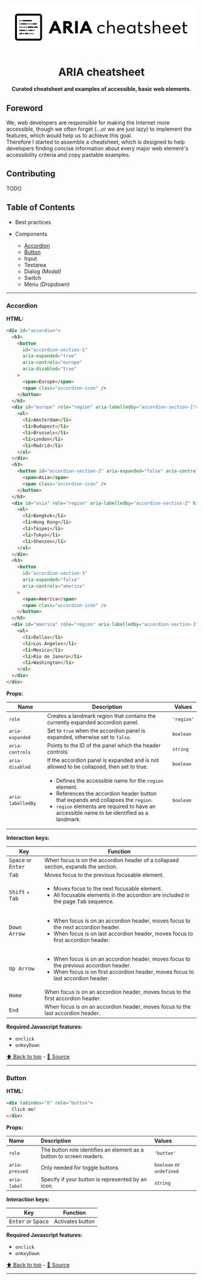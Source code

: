 <img alt="ARIA cheatsheet logo" src="logo.jpg" />

<h1 align="center">ARIA cheatsheet</h1>

<h4 align="center">Curated cheatsheet and examples of accessible, basic web elements.</h4>

## Foreword

We, web developers are responsible for making the Internet more accessible, though we often forget (...or we are just lazy) to implement the features, which would help us to achieve this goal.<br />
Therefore I started to assemble a cheatsheet, which is designed to help developers finding concise information about every major web element's accessibility criteria and copy pastable examples.

## Contributing

TODO

## Table of Contents

- Best practices
- Components

  - [Accordion](#accordion)
  - [Button](#button)
  - Input
  - Textarea
  - Dialog _(Modal)_
  - Switch
  - Menu _(Dropdown)_

---

### Accordion

**HTML:**

```html
<div id="accordion">
  <h3>
    <button
      id="accordion-section-1"
      aria-expanded="true"
      aria-controls="europe"
      aria-disabled="true"
    >
      <span>Europe</span>
      <span class="accordion-icon" />
    </button>
  </h3>
  <div id="europe" role="region" aria-labelledby="accordion-section-1">
    <ul>
      <li>Amsterdam</li>
      <li>Budapest</li>
      <li>Brussels</li>
      <li>London</li>
      <li>Madrid</li>
    </ul>
  </div>
  <h3>
    <button id="accordion-section-2" aria-expanded="false" aria-controls="asia">
      <span>Asia</span>
      <span class="accordion-icon" />
    </button>
  </h3>
  <div id="asia" role="region" aria-labelledby="accordion-section-2" hidden>
    <ul>
      <li>Bangkok</li>
      <li>Hong Kong</li>
      <li>Taipei</li>
      <li>Tokyo</li>
      <li>Shenzen</li>
    </ul>
  </div>
  <h3>
    <button
      id="accordion-section-3"
      aria-expanded="false"
      aria-controls="america"
    >
      <span>America</span>
      <span class="accordion-icon" />
    </button>
  </h3>
  <div id="america" role="region" aria-labelledby="accordion-section-3" hidden>
    <ul>
      <li>Dallas</li>
      <li>Los Angeles</li>
      <li>Mexico</li>
      <li>Rio de Janero</li>
      <li>Washington</li>
    </ul>
  </div>
</div>
```

**Props:**

| Name              | Description                                                                                                                                                                                                                                                       | Values     |
| ----------------- | ----------------------------------------------------------------------------------------------------------------------------------------------------------------------------------------------------------------------------------------------------------------- | ---------- |
| `role`            | Creates a landmark region that contains the currently expanded accordion panel.                                                                                                                                                                                   | `'region'` |
| `aria-expanded`   | Set to `true` when the accordion panel is expanded, otherwise set to `false`.                                                                                                                                                                                     | `boolean`  |
| `aria-controls`   | Points to the ID of the panel which the header controls.                                                                                                                                                                                                          | `string`   |
| `aria-disabled`   | If the accordion panel is expanded and is not allowed to be collapsed, then set to true.                                                                                                                                                                          | `boolean`  |
| `aria-labelledBy` | <ul><li>Defines the accessible name for the `region` element.</li><li>References the accordion header button that expands and collapses the `region`.</li><li>`region` elements are required to have an accessible name to be identified as a landmark.</li></ul> | `boolean`  |

**Interaction keys:**

| Key                                  | Function                                                                                                                                                                                     |
| ------------------------------------ | -------------------------------------------------------------------------------------------------------------------------------------------------------------------------------------------- |
| <kbd>Space</kbd> or <kbd>Enter</kbd> | When focus is on the accordion header of a collapsed section, expands the section.                                                                                                           |
| <kbd>Tab</kbd>                       | Moves focus to the previous focusable element.                                                                                                                                               |
| <kbd>Shift</kbd> + <kbd>Tab</kbd>    | <ul><li>Moves focus to the next focusable element.</li><li>All focusable elements in the accordion are included in the page <kbd>Tab</kbd> sequence.</li></ul>                               |
| <kbd>Down Arrow</kbd>                | <ul><li>When focus is on an accordion header, moves focus to the next accordion header.</li><li>When focus is on last accordion header, moves focus to first accordion header.</li></ul>     |
| <kbd>Up Arrow</kbd>                  | <ul><li>When focus is on an accordion header, moves focus to the previous accordion header.</li><li>When focus is on first accordion header, moves focus to last accordion header.</li></ul> |
| <kbd>Home</kbd>                      | When focus is on an accordion header, moves focus to the first accordion header.                                                                                                             |
| <kbd>End</kbd>                       | When focus is on an accordion header, moves focus to the last accordion header.                                                                                                              |

**Required Javascript features:**

- `onclick`
- `onKeyDown`

[⬆️ Back to top](#table-of-contents) - [📖 Source](https://www.w3.org/TR/wai-aria-practices/examples/accordion/accordion.html)

---

### Button

**HTML:**

```html
<div tabindex="0" role="button">
  Click me!
</div>
```

**Props:**

| Name           | Description                                                          | Values                   |
| :------------- | :------------------------------------------------------------------- | :----------------------- |
| `role`         | The button role identifies an element as a button to screen readers. | `'button'`               |
| `aria-pressed` | Only needed for toggle buttons                                       | `boolean` or `undefined` |
| `aria-label`   | Specify if your button is represented by an icon.                    | `string`                 |

**Interaction keys:**

| Key                                  | Function         |
| ------------------------------------ | ---------------- |
| <kbd>Enter</kbd> or <kbd>Space</kbd> | Activates button |

**Required Javascript features:**

- `onclick`
- `onKeyDown`

[⬆️ Back to top](#table-of-contents) - [📖 Source](https://developer.mozilla.org/en-US/docs/Web/Accessibility/ARIA/Roles/button_role)

---
